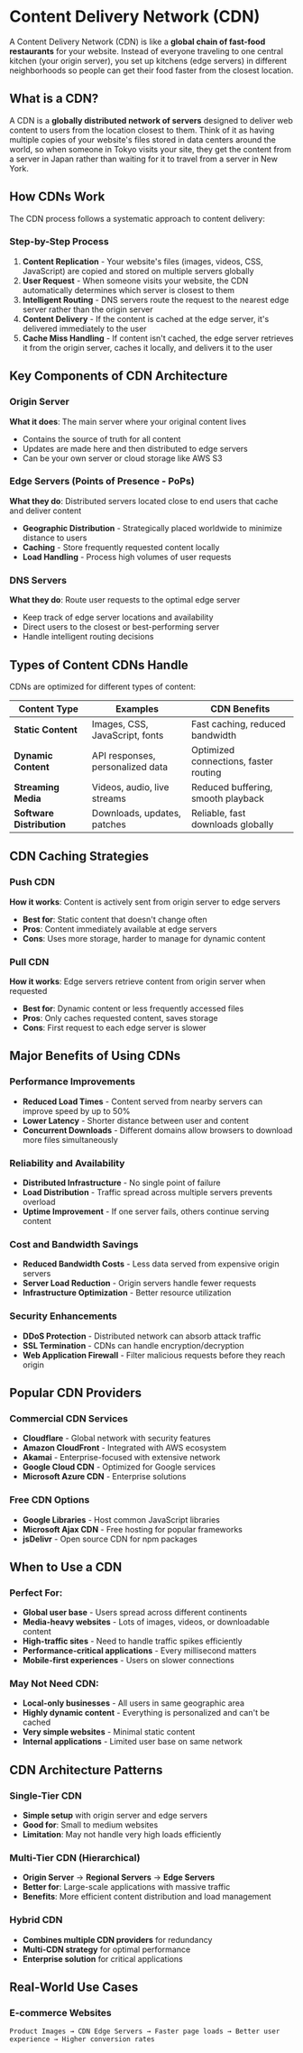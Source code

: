 # Content Delivery Network (CDN) 

A Content Delivery Network (CDN) is like a **global chain of fast-food restaurants** for your website. Instead of everyone traveling to one central kitchen (your origin server), you set up kitchens (edge servers) in different neighborhoods so people can get their food faster from the closest location.

## What is a CDN?

A CDN is a **globally distributed network of servers** designed to deliver web content to users from the location closest to them. Think of it as having multiple copies of your website's files stored in data centers around the world, so when someone in Tokyo visits your site, they get the content from a server in Japan rather than waiting for it to travel from a server in New York.

## How CDNs Work

The CDN process follows a systematic approach to content delivery:

### Step-by-Step Process

1. **Content Replication** - Your website's files (images, videos, CSS, JavaScript) are copied and stored on multiple servers globally
2. **User Request** - When someone visits your website, the CDN automatically determines which server is closest to them
3. **Intelligent Routing** - DNS servers route the request to the nearest edge server rather than the origin server
4. **Content Delivery** - If the content is cached at the edge server, it's delivered immediately to the user
5. **Cache Miss Handling** - If content isn't cached, the edge server retrieves it from the origin server, caches it locally, and delivers it to the user

## Key Components of CDN Architecture

### Origin Server
**What it does**: The main server where your original content lives
- Contains the source of truth for all content
- Updates are made here and then distributed to edge servers
- Can be your own server or cloud storage like AWS S3

### Edge Servers (Points of Presence - PoPs)
**What they do**: Distributed servers located close to end users that cache and deliver content
- **Geographic Distribution** - Strategically placed worldwide to minimize distance to users
- **Caching** - Store frequently requested content locally
- **Load Handling** - Process high volumes of user requests

### DNS Servers
**What they do**: Route user requests to the optimal edge server
- Keep track of edge server locations and availability
- Direct users to the closest or best-performing server
- Handle intelligent routing decisions

## Types of Content CDNs Handle

CDNs are optimized for different types of content:

| Content Type | Examples | CDN Benefits |
|--------------|----------|--------------|
| **Static Content** | Images, CSS, JavaScript, fonts | Fast caching, reduced bandwidth |
| **Dynamic Content** | API responses, personalized data | Optimized connections, faster routing |
| **Streaming Media** | Videos, audio, live streams | Reduced buffering, smooth playback |
| **Software Distribution** | Downloads, updates, patches | Reliable, fast downloads globally |

## CDN Caching Strategies

### Push CDN
**How it works**: Content is actively sent from origin server to edge servers
- **Best for**: Static content that doesn't change often
- **Pros**: Content immediately available at edge servers
- **Cons**: Uses more storage, harder to manage for dynamic content

### Pull CDN
**How it works**: Edge servers retrieve content from origin server when requested
- **Best for**: Dynamic content or less frequently accessed files
- **Pros**: Only caches requested content, saves storage
- **Cons**: First request to each edge server is slower

## Major Benefits of Using CDNs

### Performance Improvements
- **Reduced Load Times** - Content served from nearby servers can improve speed by up to 50%
- **Lower Latency** - Shorter distance between user and content
- **Concurrent Downloads** - Different domains allow browsers to download more files simultaneously

### Reliability and Availability
- **Distributed Infrastructure** - No single point of failure
- **Load Distribution** - Traffic spread across multiple servers prevents overload
- **Uptime Improvement** - If one server fails, others continue serving content

### Cost and Bandwidth Savings
- **Reduced Bandwidth Costs** - Less data served from expensive origin servers
- **Server Load Reduction** - Origin servers handle fewer requests
- **Infrastructure Optimization** - Better resource utilization

### Security Enhancements
- **DDoS Protection** - Distributed network can absorb attack traffic
- **SSL Termination** - CDNs can handle encryption/decryption
- **Web Application Firewall** - Filter malicious requests before they reach origin

## Popular CDN Providers

### Commercial CDN Services
- **Cloudflare** - Global network with security features
- **Amazon CloudFront** - Integrated with AWS ecosystem
- **Akamai** - Enterprise-focused with extensive network
- **Google Cloud CDN** - Optimized for Google services
- **Microsoft Azure CDN** - Enterprise solutions

### Free CDN Options
- **Google Libraries** - Host common JavaScript libraries
- **Microsoft Ajax CDN** - Free hosting for popular frameworks
- **jsDelivr** - Open source CDN for npm packages

## When to Use a CDN

### Perfect For:
- **Global user base** - Users spread across different continents
- **Media-heavy websites** - Lots of images, videos, or downloadable content
- **High-traffic sites** - Need to handle traffic spikes efficiently
- **Performance-critical applications** - Every millisecond matters
- **Mobile-first experiences** - Users on slower connections

### May Not Need CDN:
- **Local-only businesses** - All users in same geographic area
- **Highly dynamic content** - Everything is personalized and can't be cached
- **Very simple websites** - Minimal static content
- **Internal applications** - Limited user base on same network

## CDN Architecture Patterns

### Single-Tier CDN
- **Simple setup** with origin server and edge servers
- **Good for**: Small to medium websites
- **Limitation**: May not handle very high loads efficiently

### Multi-Tier CDN (Hierarchical)
- **Origin Server** → **Regional Servers** → **Edge Servers**
- **Better for**: Large-scale applications with massive traffic
- **Benefits**: More efficient content distribution and load management

### Hybrid CDN
- **Combines multiple CDN providers** for redundancy
- **Multi-CDN strategy** for optimal performance
- **Enterprise solution** for critical applications

## Real-World Use Cases

### E-commerce Websites
```
Product Images → CDN Edge Servers → Faster page loads → Better user experience → Higher conversion rates
```